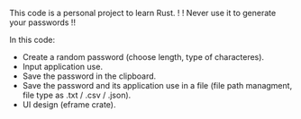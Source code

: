 This code is a personal project to learn Rust.
! ! Never use it to generate your passwords !!

In this code:
  - Create a random password (choose length, type of characteres).
  - Input application use.
  - Save the password in the clipboard.
  - Save the password and its application use in a file (file path managment, file type as .txt / .csv / .json).
  - UI design (eframe crate).
